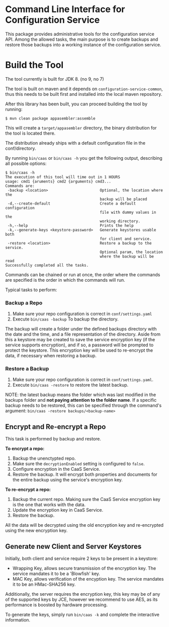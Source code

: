 # Command Line Interface for Configuration Service

This package provides administrative tools for the configuration service API. Among the allowed tasks, the main purpose is to create backups and restore those backups into a working instance of the configuration service.

# Build the Tool

The tool currently is built for JDK 8. (no 9, no 7)

The tool is built on maven and it depends on `configuration-service-common`, thus this needs to be built first and installed into the local maven repository.

After this library has been built, you can proceed building the tool by running:

` $ mvn clean package appasembler:assemble `

This will create a `target/appasembler` directory, the binary distribution for the tool is located there.

The distribution already ships with a default configuration file in the conf/directory.

By running `bin/caas` or `bin/caas -h` you get the following output, describing all possible options:

```
$ bin/caas -h      
The execution of this tool will time out in 1 HOURS
usage: cmd1 {aruments} cmd2 {arguments} cmd3...
Commands are:
 -backup <location>                       Optional, the location where the
                                          backup will be placed
 -d,--create-default                      Create a default configuration
                                          file with dummy values in the
                                          working directory.
 -h,--help                                Prints the help
 -k,--generate-keys <keystore-password>   Generate keystores usable both
                                          for client and service.
 -restore <location>                      Restore a backup to the service.
                                          Optional param, the location
                                          where the backup will be read
Successfully completed all the tasks.
```

Commands can be chained or run at once, the order where the commands are specified is the order in which the commands will run.

Typical tasks to perform:

### Backup a Repo
1) Make sure your repo configuration is correct in `conf/settings.yaml`
2) Execute `bin/caas -backup` To backup the directory.

The backup will create a folder under the defined backups directory with the date and the time, and a file representation of the directory. Aside from this a keystore may be created to save the service encryption key (if the service supports encryption), and if so, a password will be prompted to protect the keystore. This encryption key will be used to re-encrypt the data, if necessary when restoring a backup.

### Restore a Backup
1) Make sure your repo configuration is correct in `conf/settings.yaml`.
2) Execute `bin/caas -restore` to restore the latest backup.

NOTE: the latest backup means the folder which was last modified in the backups folder and **not paying attention to the folder name**. If a specific backup needs to be restored, this can be specified through the command's argument: `bin/caas -restore backups/<backup-name>`

## Encrypt and Re-encrypt a Repo

This task is performed by backup and restore.

**To encrypt a repo:**

1) Backup the unenctypted repo.
2) Make sure the `decryptionEnabled` setting is configured to `false`.
3) Configure encryption in the CaaS Service.
4) Restore the backup. It will encrypt both properties and documents for the entire backup using the service's encryption key.


**To re-encrypt a repo:**
1) Backup the current repo. Making sure the CaaS Service encryption key is the one that works with the data.
2) Update the encryption key in CaaS Service.
3) Restore the backup.

All the data will be decrypted using the old encryption key and re-encrypted using the new encryption key.

## Generate new Client and Server Keystores

Initially, both client and service require 2 keys to be present in a keystore:

* Wrapping Key, allows secure transmission of the encryption key. The service mandates it to be a 'Blowfish' key.
* MAC Key, allows verification of the encyption key. The service mandates it to be an HMac-SHA256 key.

Additionally, the server requires the encryption key, this key may be of any of the supported keys by JCE, however we recommend to use AES, as its performance is boosted by hardware processing.

To generate the keys, simply run `bin/caas -k` and complete the interactive information.
